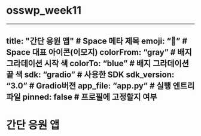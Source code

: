 # osswp_week11
---
title: "간단 응원 앱" # Space 메타 제목
emoji: “🎉”      # Space 대표 아이콘(이모지)
colorFrom: “gray”   # 배지 그라데이션 시작 색
colorTo: “blue”    # 배지 그라데이션 끝 색
sdk: “gradio”     # 사용한 SDK
sdk_version: “3.0”   # Gradio버전
app_file: “app.py”   # 실행 엔트리 파일
pinned: false     # 프로필에 고정할지 여부
---
# 간단 응원 앱